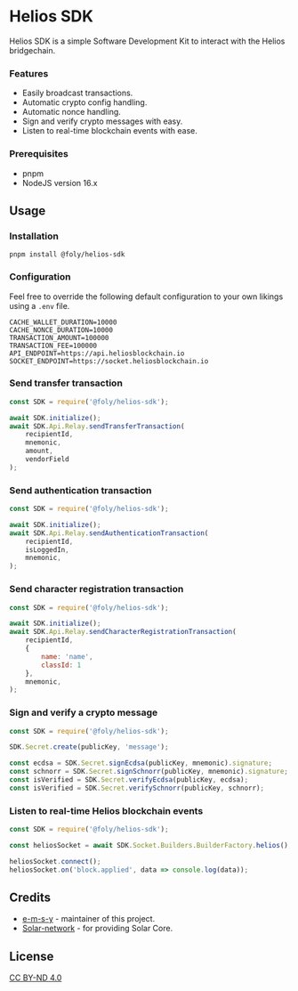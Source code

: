 # Helios SDK

Helios SDK is a simple Software Development Kit to interact with the Helios bridgechain. 

### Features
- Easily broadcast transactions.
- Automatic crypto config handling.
- Automatic nonce handling.
- Sign and verify crypto messages with easy.
- Listen to real-time blockchain events with ease.

### Prerequisites
- pnpm
- NodeJS version 16.x

## Usage
### Installation
```shell
pnpm install @foly/helios-sdk
```
### Configuration
Feel free to override the following default configuration to your own likings using a `.env` file.
```dotenv
CACHE_WALLET_DURATION=10000
CACHE_NONCE_DURATION=10000
TRANSACTION_AMOUNT=100000
TRANSACTION_FEE=100000
API_ENDPOINT=https://api.heliosblockchain.io
SOCKET_ENDPOINT=https://socket.heliosblockchain.io
```

### Send transfer transaction
```javascript
const SDK = require('@foly/helios-sdk');

await SDK.initialize();
await SDK.Api.Relay.sendTransferTransaction(
    recipientId, 
    mnemonic, 
    amount, 
    vendorField
);
```
### Send authentication transaction
```javascript
const SDK = require('@foly/helios-sdk');

await SDK.initialize();
await SDK.Api.Relay.sendAuthenticationTransaction(
    recipientId,
    isLoggedIn,
    mnemonic,
);
```
### Send character registration transaction
```javascript
const SDK = require('@foly/helios-sdk');

await SDK.initialize();
await SDK.Api.Relay.sendCharacterRegistrationTransaction(
    recipientId,
    {
        name: 'name',
        classId: 1
    },
    mnemonic,
);
```
### Sign and verify a crypto message
```javascript
const SDK = require('@foly/helios-sdk');

SDK.Secret.create(publicKey, 'message');

const ecdsa = SDK.Secret.signEcdsa(publicKey, mnemonic).signature;
const schnorr = SDK.Secret.signSchnorr(publicKey, mnemonic).signature;
const isVerified = SDK.Secret.verifyEcdsa(publicKey, ecdsa);
const isVerified = SDK.Secret.verifySchnorr(publicKey, schnorr);
```
### Listen to real-time Helios blockchain events
```javascript
const SDK = require('@foly/helios-sdk');

const heliosSocket = await SDK.Socket.Builders.BuilderFactory.helios();

heliosSocket.connect();
heliosSocket.on('block.applied', data => console.log(data));
```
## Credits

- [e-m-s-y](https://github.com/e-m-s-y) - maintainer of this project.
- [Solar-network](https://github.com/Solar-network) - for providing Solar Core.

## License

[CC BY-ND 4.0](LICENSE.md)
